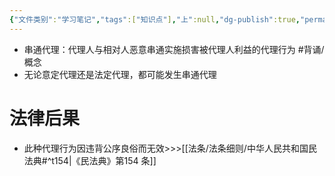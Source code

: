 ```yaml
---
{"文件类别":"学习笔记","tags":["知识点"],"上":null,"dg-publish":true,"permalink":"/学习笔记studyup/知识点cheese/串通代理/","dgPassFrontmatter":true,"created":"2024-08-20T21:46:05.717+08:00","updated":"2024-09-30T11:33:35.003+08:00"}
---
```


- 串通代理：代理人与相对人恶意串通实施损害被代理人利益的代理行为 #背诵/概念 
- 无论意定代理还是法定代理，都可能发生串通代理
# 法律后果
- 此种代理行为因违背公序良俗而无效>>>[[法条/法条细则/中华人民共和国民法典#^t154\|《民法典》第154 条]]